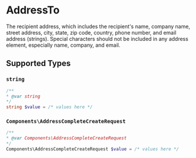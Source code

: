 # AddressTo

The recipient address, which includes the recipient's name, company name, street address, city, state, zip code, 
country, phone number, and email address (strings). Special characters should not be included in 
any address element, especially name, company, and email.


## Supported Types

### `string`

```php
/**
* @var string
*/
string $value = /* values here */
```

### `Components\AddressCompleteCreateRequest`

```php
/**
* @var Components\AddressCompleteCreateRequest
*/
Components\AddressCompleteCreateRequest $value = /* values here */
```

